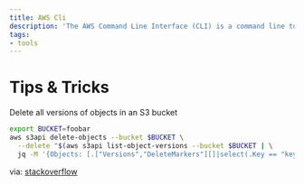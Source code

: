 ```yaml
---
title: AWS Cli
description: 'The AWS Command Line Interface (CLI) is a command line tool to manage multiple AWS services and is useful for shell automation using scripts.'
tags:
- tools
---
```


# Tips & Tricks

Delete all versions of objects in an S3 bucket

```bash
export BUCKET=foobar
aws s3api delete-objects --bucket $BUCKET \
  --delete "$(aws s3api list-object-versions --bucket $BUCKET | \
  jq -M '{Objects: [.["Versions","DeleteMarkers"][]|select(.Key == "key-value")| {Key:.Key, VersionId:.VersionId}], Quiet: false}')"
```

via: [stackoverflow](https://stackoverflow.com/a/36604650/1237191)

